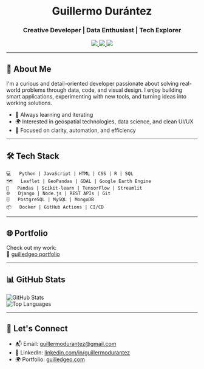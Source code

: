 <h1 align="center">Guillermo Durántez</h1>
<h3 align="center">Creative Developer | Data Enthusiast | Tech Explorer</h3>

<p align="center">
  <a href="https://github.com/GuilledGeo">
    <img src="https://img.shields.io/badge/-GitHub-181717?style=flat-square&logo=github&logoColor=white" />
  </a>
  <a href="https://www.linkedin.com/in/guillermodurantez" target="_blank">
    <img src="https://img.shields.io/badge/-LinkedIn-0077B5?style=flat-square&logo=linkedin&logoColor=white" />
  </a>
  <a href="mailto:guillermodurantez@gmail.com" target="_blank">
    <img src="https://img.shields.io/badge/-Email-D14836?style=flat-square&logo=gmail&logoColor=white" />
  </a>
</p>

---

## 🚀 About Me

I'm a curious and detail-oriented developer passionate about solving real-world problems through data, code, and visual design. I enjoy building smart applications, experimenting with new tools, and turning ideas into working solutions.

- 🧠 Always learning and iterating  
- 🌍 Interested in geospatial technologies, data science, and clean UI/UX  
- 🎯 Focused on clarity, automation, and efficiency  

---

## 🛠️ Tech Stack

```
💻   Python | JavaScript | HTML | CSS | R | SQL  
🗺️   Leaflet | GeoPandas | GDAL | Google Earth Engine  
🧠   Pandas | Scikit-learn | TensorFlow | Streamlit  
🌐   Django | Node.js | REST APIs | Git  
🗄️   PostgreSQL | MySQL | MongoDB  
📦   Docker | GitHub Actions | CI/CD  
```

---

## 🌐 Portfolio

Check out my work:  
🔗 [guilledgeo portfolio]([https://guilledgeo.com](https://github.com/GuilledGeo/portfolio))

---

## 📊 GitHub Stats

![GitHub Stats](https://github-readme-stats.vercel.app/api?username=GuilledGeo&show_icons=true&theme=default)  
![Top Languages](https://github-readme-stats.vercel.app/api/top-langs/?username=GuilledGeo&layout=compact&theme=default)

---

## 🤝 Let's Connect

- 📬 Email: [guillermodurantez@gmail.com](mailto:guillermodurantez@gmail.com)  
- 💼 LinkedIn: [linkedin.com/in/guillermodurantez](https://www.linkedin.com/in/guillermodurantez)  
- 🌍 Portfolio: [guilledgeo.com](https://guilledgeo.com)
